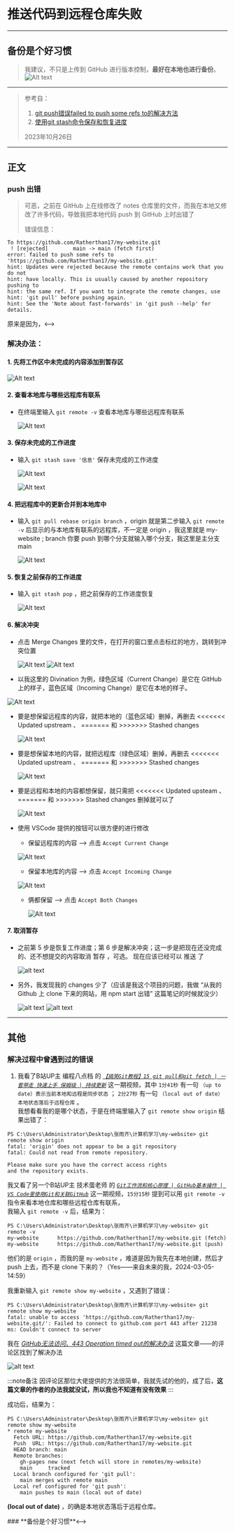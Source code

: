 # 推送代码到远程仓库失败

---

## 备份是个好习惯

> 我建议，不只是上传到 GitHub 进行版本控制，**最好在本地也进行备份**。
  ![Alt text](../../../static/img/GitStudy/GitHub%E4%B8%8E%E6%9C%AC%E5%9C%B0%E4%B8%8D%E4%B8%80%E8%87%B4/%E5%A4%87%E4%BB%BD%E6%98%AF%E4%B8%AA%E5%A5%BD%E4%B9%A0%E6%83%AF.png)

---

> 参考自：
> 1. [git push错误failed to push some refs to的解决方法](https://www.cnblogs.com/Rainingday/p/12364690.html)
> 2. [使用git stash命令保存和恢复进度](https://blog.csdn.net/daguanjia11/article/details/73810577)
>
> 
> 2023年10月26日

---

## 正文

### push 出错

> 可恶，之前在 GitHub 上在线修改了 notes 仓库里的文件，而我在本地又修改了许多代码，导致我把本地代码 push 到 GitHub 上时出错了  
>
> 错误信息：

```
To https://github.com/Ratherthan17/my-website.git
 ! [rejected]        main -> main (fetch first)
error: failed to push some refs to 'https://github.com/Ratherthan17/my-website.git'
hint: Updates were rejected because the remote contains work that you do not
hint: have locally. This is usually caused by another repository pushing to
hint: the same ref. If you want to integrate the remote changes, use
hint: 'git pull' before pushing again.
hint: See the 'Note about fast-forwards' in 'git push --help' for details.
```

<!-->原来是因为，<-->


### 解决办法：

#### 1. 先将工作区中未完成的内容添加到暂存区  

  ![Alt text](../../../static/img/GitStudy/GitHub%E4%B8%8E%E6%9C%AC%E5%9C%B0%E4%B8%8D%E4%B8%80%E8%87%B4/1%E5%85%88add.png)

#### 2. 查看本地库与哪些远程库有联系

- 在终端里输入 ``` git remote -v ``` 查看本地库与哪些远程库有联系  

  ![Alt text](../../../static/img/GitStudy/GitHub%E4%B8%8E%E6%9C%AC%E5%9C%B0%E4%B8%8D%E4%B8%80%E8%87%B4/2%E8%BE%93%E5%85%A5git-remote--v.png)

#### 3. 保存未完成的工作进度

- 输入 ``` git stash save '信息' ``` 保存未完成的工作进度

  ![Alt text](../../../static/img/GitStudy/GitHub%E4%B8%8E%E6%9C%AC%E5%9C%B0%E4%B8%8D%E4%B8%80%E8%87%B4/3%E8%BE%93%E5%85%A5git-stash-save.png)

  ![Alt text](../../../static/img/GitStudy/GitHub%E4%B8%8E%E6%9C%AC%E5%9C%B0%E4%B8%8D%E4%B8%80%E8%87%B4/3%E8%BE%93%E5%85%A5git-stash-save-%E6%95%88%E6%9E%9C.png)

  
#### 4. 把远程库中的更新合并到本地库中

- 输入 ``` git pull rebase origin branch ``` ，origin 就是第二步输入 ``` git remote -v ``` 后显示的与本地库有联系的远程库，不一定是 origin ，我这里就是 my-website ; branch 你要 push 到哪个分支就输入哪个分支，我这里是主分支 main  
  
  ![Alt text](../../../static/img/GitStudy/GitHub%E4%B8%8E%E6%9C%AC%E5%9C%B0%E4%B8%8D%E4%B8%80%E8%87%B4/4%E8%BE%93%E5%85%A5git-pull-rebase-origin-branch.png)

#### 5. 恢复之前保存的工作进度

- 输入 ``` git stash pop ``` ，把之前保存的工作进度恢复

  ![Alt text](../../../static/img/GitStudy/GitHub%E4%B8%8E%E6%9C%AC%E5%9C%B0%E4%B8%8D%E4%B8%80%E8%87%B4/5%E8%BE%93%E5%85%A5git-stash-pop.png)

#### 6. 解决冲突

- 点击 Merge Changes 里的文件，在打开的窗口里点击标红的地方，跳转到冲突位置

  ![Alt text](../../../static/img/GitStudy/GitHub%E4%B8%8E%E6%9C%AC%E5%9C%B0%E4%B8%8D%E4%B8%80%E8%87%B4/6%E8%A7%A3%E5%86%B3%E5%86%B2%E7%AA%81-1.png)
  ![Alt text](../../../static/img/GitStudy/GitHub%E4%B8%8E%E6%9C%AC%E5%9C%B0%E4%B8%8D%E4%B8%80%E8%87%B4/6%E8%A7%A3%E5%86%B3%E5%86%B2%E7%AA%81-2-%E7%82%B9%E5%87%BB%E6%A0%87%E7%BA%A2%E7%9A%84%E5%9C%B0%E6%96%B9.png)

-  以我这里的 Divination 为例，绿色区域（Current Change）是它在 GitHub 上的样子，蓝色区域（Incoming Change）是它在本地的样子。

  ![Alt text](../../../static/img/GitStudy/GitHub%E4%B8%8E%E6%9C%AC%E5%9C%B0%E4%B8%8D%E4%B8%80%E8%87%B4/6%E8%A7%A3%E5%86%B3%E5%86%B2%E7%AA%81-3-%E9%80%89%E6%8B%A9%E8%A6%81%E4%BF%9D%E7%95%99%E7%9A%84%E5%86%85%E5%AE%B92.png)

- 要是想保留远程库的内容，就把本地的（蓝色区域）删掉，再删去 <<<<<<< Updated upstream 、 ======= 和 >>>>>>> Stashed changes

  ![Alt text](../../../static/img/GitStudy/GitHub%E4%B8%8E%E6%9C%AC%E5%9C%B0%E4%B8%8D%E4%B8%80%E8%87%B4/%E4%BF%9D%E7%95%99%E8%BF%9C%E7%A8%8B.gif)

- 要是想保留本地的内容，就把远程库（绿色区域）删掉，再删去 <<<<<<< Updated upstream 、 ======= 和 >>>>>>> Stashed changes

  ![Alt text](../../../static/img/GitStudy/GitHub%E4%B8%8E%E6%9C%AC%E5%9C%B0%E4%B8%8D%E4%B8%80%E8%87%B4/%E4%BF%9D%E7%95%99%E6%9C%AC%E5%9C%B0.gif)

- 要是远程和本地的内容都想保留，就只需把 <<<<<<< Updated upsteam 、 ======= 和 >>>>>>> Stashed changes 删掉就可以了

  ![Alt text](../../../static/img/GitStudy/GitHub%E4%B8%8E%E6%9C%AC%E5%9C%B0%E4%B8%8D%E4%B8%80%E8%87%B4/%E6%9C%AC%E5%9C%B0%E5%92%8C%E8%BF%9C%E7%A8%8B%E9%83%BD%E4%BF%9D%E7%95%99.gif)

- 使用 VSCode 提供的按钮可以很方便的进行修改

  - 保留远程库的内容 ——> 点击 `Accept Current Change`

   ![Alt text](../../../static/img/GitStudy/GitHub%E4%B8%8E%E6%9C%AC%E5%9C%B0%E4%B8%8D%E4%B8%80%E8%87%B4/%E4%BD%BF%E7%94%A8VSCode%E4%BF%9D%E7%95%99%E8%BF%9C%E7%A8%8B.gif)

  - 保留本地库的内容 ——> 点击 `Accept Incoming Change`

   ![Alt text](../../../static/img/GitStudy/GitHub%E4%B8%8E%E6%9C%AC%E5%9C%B0%E4%B8%8D%E4%B8%80%E8%87%B4/%E4%BD%BF%E7%94%A8VSCode%E4%BF%9D%E7%95%99%E6%9C%AC%E5%9C%B0.gif)

  - 俩都保留 ——> 点击 `Accept Both Changes`

    ![Alt text](../../../static/img/GitStudy/GitHub%E4%B8%8E%E6%9C%AC%E5%9C%B0%E4%B8%8D%E4%B8%80%E8%87%B4/%E4%BD%BF%E7%94%A8VSCode%E4%BF%9D%E7%95%99%E8%BF%9C%E7%A8%8B%E5%92%8C%E6%9C%AC%E5%9C%B0.gif)

#### 7. 取消暂存

- 之前第 5 步是恢复工作进度；第 6 步是解决冲突；这一步是把现在还没完成的、还不想提交的内容取消 暂存 ，可选。
  现在应该已经可以 推送 了

  ![alt text](../../../static/img/GitStudy/GitHub与本地不一致/6取消add.png)

- 另外，我发现我的 changes 少了（应该是我这个项目的问题，我做 “从我的 Github 上 clone 下来的网站，用 npm start 出错” 这篇笔记的时候就没少）

  ![alt text](../../../static/img/GitStudy/GitHub与本地不一致/1先add.png)
  ![alt text](../../../static/img/GitStudy/GitHub与本地不一致/6修改少了.png)

---

## 其他

### 解决过程中曾遇到过的错误

1. 我看了B站UP主 编程八点档 的 *[`【搞笑Git教程】15 git pull和git fetch | 一套带走 快速上手 保姆级 | 持续更新`][git pull和git fetch]* 这一期视频，其中 `1分41秒` 有一句 `（up to date）表示当前本地和远程是同步状态`  ； `2分27秒` 有一句 `（local out of date）本地状态落后于远程仓库` 。  
我想看看我的是哪个状态，于是在终端里输入了 `git remote show origin`
结果出错了：
```
PS C:\Users\Administrator\Desktop\张雨齐\计算机学习\my-website> git remote show origin
fatal: 'origin' does not appear to be a git repository
fatal: Could not read from remote repository.

Please make sure you have the correct access rights
and the repository exists.
```
我又看了另一个B站UP主 技术蛋老师 的  *[`Git工作流和核心原理 | GitHub基本操作 | VS Code里使用Git和关联GitHub`][Git工作流和核心原理]* 这一期视频，`15分15秒` 提到可以用 `git remote -v` 指令来看本地仓库和哪些远程仓库有联系，  
我输入 `git remote -v` 后，结果为：  

```
PS C:\Users\Administrator\Desktop\张雨齐\计算机学习\my-website> git remote -v
my-website      https://github.com/Ratherthan17/my-website.git (fetch)
my-website      https://github.com/Ratherthan17/my-website.git (push)
```

他们的是 `origin` ，而我的是 `my-website` ，难道是因为我先在本地创建，然后才 push 上去，而不是 clone 下来的？（Yes——来自未来的我，2024-03-05-14:59）

我重新输入 `git remote show my-website` ，又遇到了错误：
```
PS C:\Users\Administrator\Desktop\张雨齐\计算机学习\my-website> git remote show my-website  
fatal: unable to access 'https://github.com/Ratherthan17/my-website.git/': Failed to connect to github.com port 443 after 21238 ms: Couldn't connect to server 
```

我在 *[GitHub无法访问、443 Operation timed out的解决办法][443 Operation timed out的解决办法]* 这篇文章——的评论区找到了解决办法

  ![alt text](../../../static/img/GitStudy/GitHub与本地不一致/DNS114_20240305152608.png)

:::note备注
因评论区那位大佬提供的方法很简单，我就先试的他的，成了后，**这篇文章的作者的办法我就没试，所以我也不知道有没有效果**
:::

成功后，结果为：

```
PS C:\Users\Administrator\Desktop\张雨齐\计算机学习\my-website> git remote show my-website
* remote my-website
  Fetch URL: https://github.com/Ratherthan17/my-website.git
  Push  URL: https://github.com/Ratherthan17/my-website.git
  HEAD branch: main
  Remote branches:
    gh-pages new (next fetch will store in remotes/my-website)
    main     tracked
  Local branch configured for 'git pull':
    main merges with remote main
  Local ref configured for 'git push':
    main pushes to main (local out of date)
```

**(local out of date)** ，的确是本地状态落后于远程仓库。


<!-->### **备份是个好习惯**<-->



[git pull和git fetch]: https://www.bilibili.com/video/BV1E3411c7cb/?spm_id_from=333.999.0.0&vd_source=4f65863adf19c12522e7026402e62e53

[Git工作流和核心原理]: https://www.bilibili.com/video/BV1r3411F7kn/?spm_id_from=333.1007.top_right_bar_window_custom_collection.content.click&vd_source=4f65863adf19c12522e7026402e62e53

[443 Operation timed out的解决办法]: https://juejin.cn/post/6844904193170341896